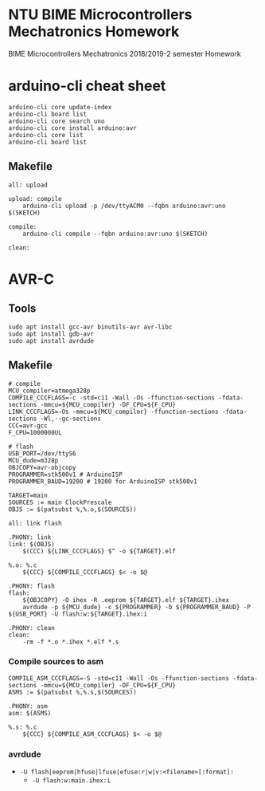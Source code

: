 # NTU BIME Microcontrollers Mechatronics Homework
BIME Microcontrollers Mechatronics 2018/2019-2 semester Homework

# arduino-cli cheat sheet
```
arduino-cli core update-index
arduino-cli board list
arduino-cli core search uno
arduino-cli core install arduino:avr
arduino-cli core list
arduino-cli board list
```

## Makefile
```
all: upload

upload: compile
	arduino-cli upload -p /dev/ttyACM0 --fqbn arduino:avr:uno $(SKETCH)

compile:
	arduino-cli compile --fqbn arduino:avr:uno $(SKETCH)

clean:
```

# AVR-C
## Tools
```
sudo apt install gcc-avr binutils-avr avr-libc
sudo apt install gdb-avr
sudo apt install avrdude
```

## Makefile
```
# compile
MCU_compiler=atmega328p
COMPILE_CCCFLAGS=-c -std=c11 -Wall -Os -ffunction-sections -fdata-sections -mmcu=${MCU_compiler} -DF_CPU=${F_CPU}
LINK_CCCFLAGS=-Os -mmcu=${MCU_compiler} -ffunction-sections -fdata-sections -Wl,--gc-sections
CCC=avr-gcc
F_CPU=1000000UL

# flash
USB_PORT=/dev/ttyS6
MCU_dude=m328p
OBJCOPY=avr-objcopy
PROGRAMMER=stk500v1 # ArduinoISP
PROGRAMMER_BAUD=19200 # 19200 for ArduinoISP stk500v1

TARGET=main
SOURCES := main ClockPrescale
OBJS := $(patsubst %,%.o,$(SOURCES))

all: link flash

.PHONY: link
link: $(OBJS)
	$(CCC) ${LINK_CCCFLAGS} $^ -o ${TARGET}.elf

%.o: %.c
	${CCC} ${COMPILE_CCCFLAGS} $< -o $@

.PHONY: flash
flash:
	${OBJCOPY} -O ihex -R .eeprom ${TARGET}.elf ${TARGET}.ihex
	avrdude -p ${MCU_dude} -c ${PROGRAMMER} -b ${PROGRAMMER_BAUD} -P ${USB_PORT} -U flash:w:${TARGET}.ihex:i

.PHONY: clean
clean:
	-rm -f *.o *.ihex *.elf *.s
```

### Compile sources to asm
```
COMPILE_ASM_CCCFLAGS=-S -std=c11 -Wall -Os -ffunction-sections -fdata-sections -mmcu=${MCU_compiler} -DF_CPU=${F_CPU}
ASMS := $(patsubst %,%.s,$(SOURCES))

.PHONY: asm
asm: $(ASMS)

%.s: %.c
	${CCC} ${COMPILE_ASM_CCCFLAGS} $< -o $@
```

### avrdude
* `-U flash|eeprom|hfuse|lfuse|efuse:r|w|v:<filename>[:format]:`
    * `-U flash:w:main.ihex:i`


